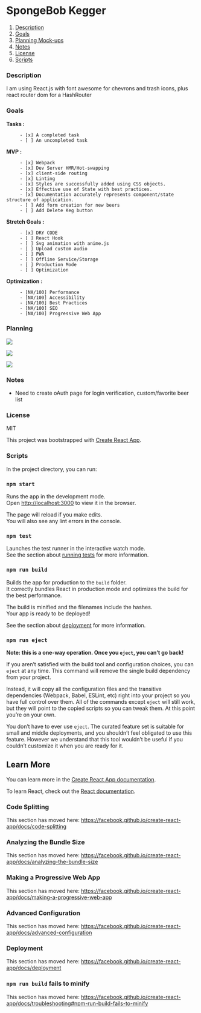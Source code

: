 # SpongeBob Kegger

1. [Description](#description)
1. [Goals](#Goals)
1. [Planning Mock-ups](#Planning)
1. [Notes](#notes)
1. [License](#license)
1. [Scripts](#Scripts)

### Description
I am using React.js with font awesome for chevrons and trash icons, plus react router dom for a HashRouter

### Goals

 __Tasks :__

         - [x] A completed task
         - [ ] An uncompleted task

 __MVP :__

         - [x] Webpack
         - [x] Dev Server HMR/Hot-swapping
         - [x] client-side routing
         - [x] Linting
         - [x] Styles are successfully added using CSS objects.
         - [x] Effective use of State with best practices.
         - [x] Documentation accurately represents component/state structure of application.
         - [ ] Add form creation for new beers
         - [ ] Add Delete Keg button
       

 __Stretch Goals :__

         - [x] DRY CODE
         - [ ] React Hook
         - [ ] Svg animation with anime.js
         - [ ] Upload custom audio
         - [ ] PWA
         - [ ] Offline Service/Storage
         - [ ] Production Mode
         - [ ] Optimization

  __Optimization :__

         - [NA/100] Performance
         - [NA/100] Accessibility
         - [NA/100] Best Practices
         - [NA/100] SEO
         - [NA/100] Progressive Web App

### Planning

![](src/models/componentTree.svg)

![](src/models/Mobile.png)

![](src/models/Desktop.png)

### Notes

* Need to create oAuth page for login verification, custom/favorite beer list

### License
MIT










This project was bootstrapped with [Create React App](https://github.com/facebook/create-react-app).

### Scripts

In the project directory, you can run:

### `npm start`

Runs the app in the development mode.<br>
Open [http://localhost:3000](http://localhost:3000) to view it in the browser.

The page will reload if you make edits.<br>
You will also see any lint errors in the console.

### `npm test`

Launches the test runner in the interactive watch mode.<br>
See the section about [running tests](https://facebook.github.io/create-react-app/docs/running-tests) for more information.

### `npm run build`

Builds the app for production to the `build` folder.<br>
It correctly bundles React in production mode and optimizes the build for the best performance.

The build is minified and the filenames include the hashes.<br>
Your app is ready to be deployed!

See the section about [deployment](https://facebook.github.io/create-react-app/docs/deployment) for more information.

### `npm run eject`

**Note: this is a one-way operation. Once you `eject`, you can’t go back!**

If you aren’t satisfied with the build tool and configuration choices, you can `eject` at any time. This command will remove the single build dependency from your project.

Instead, it will copy all the configuration files and the transitive dependencies (Webpack, Babel, ESLint, etc) right into your project so you have full control over them. All of the commands except `eject` will still work, but they will point to the copied scripts so you can tweak them. At this point you’re on your own.

You don’t have to ever use `eject`. The curated feature set is suitable for small and middle deployments, and you shouldn’t feel obligated to use this feature. However we understand that this tool wouldn’t be useful if you couldn’t customize it when you are ready for it.

## Learn More

You can learn more in the [Create React App documentation](https://facebook.github.io/create-react-app/docs/getting-started).

To learn React, check out the [React documentation](https://reactjs.org/).

### Code Splitting

This section has moved here: https://facebook.github.io/create-react-app/docs/code-splitting

### Analyzing the Bundle Size

This section has moved here: https://facebook.github.io/create-react-app/docs/analyzing-the-bundle-size

### Making a Progressive Web App

This section has moved here: https://facebook.github.io/create-react-app/docs/making-a-progressive-web-app

### Advanced Configuration

This section has moved here: https://facebook.github.io/create-react-app/docs/advanced-configuration

### Deployment

This section has moved here: https://facebook.github.io/create-react-app/docs/deployment

### `npm run build` fails to minify

This section has moved here: https://facebook.github.io/create-react-app/docs/troubleshooting#npm-run-build-fails-to-minify
